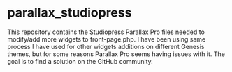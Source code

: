 parallax_studiopress
====================
This repository contains the Studiopress Parallax Pro files needed to modify/add more widgets to front-page.php.
I have been using same process I have used for other widgets additions on different Genesis themes, but for some reasons Parallax Pro 
seems having issues with it. 
The goal is to find a solution on the GitHub community.

